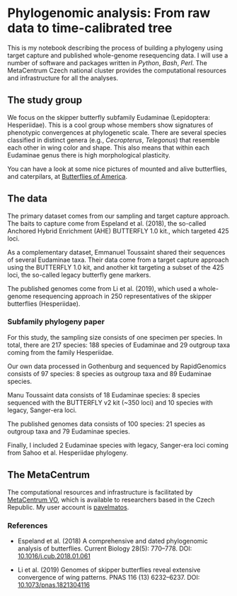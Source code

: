 # Phylogenomic analysis: From raw data to time-calibrated tree
This is my notebook describing the process of building a phylogeny using target capture and published whole-genome resequencing data. I will use a number of software and packages written in _Python_, _Bash_, _Perl_. The MetaCentrum Czech national cluster provides the computational resources and infrastructure for all the analyses.


## The study group
We focus on the skipper butterfly subfamily Eudaminae (Lepidoptera: Hesperiidae). This is a cool group whose members show signatures of phenotypic convergences at phylogenetic scale. There are several species classified in distinct genera (e.g., _Cecropterus_, _Telegonus_) that resemble each other in wing color and shape. This also means that within each Eudaminae genus there is high morphological plasticity.

You can have a look at some nice pictures of mounted and alive butterflies, and caterpilars, at [Butterflies of America](https://www.butterfliesofamerica.com/L/Hesperiidae.htm).

## The data
The primary dataset comes from our sampling and target capture approach. The baits to capture come from Espeland et al. (2018), the so-called Anchored Hybrid Enrichment (AHE) BUTTERFLY 1.0 kit., which targeted 425 loci.

As a complementary dataset, Emmanuel Toussaint shared their sequences of several Eudaminae taxa. Their data come from a target capture approach using the BUTTERFLY 1.0 kit, and another kit targeting a subset of the 425 loci, the so-called legacy butterfly gene markers.

The published genomes come from Li et al. (2019), which used a whole-genome resequencing approach in 250 representatives of the skipper butterflies (Hesperiidae).

### Subfamily phylogeny paper
For this study, the sampling size consists of one specimen per species. In total, there are 217 species: 188 species of Eudaminae and 29 outgroup taxa coming from the family Hesperiidae.

Our own data processed in Gothenburg and sequenced by RapidGenomics consists of 97 species: 8 species as outgroup taxa and 89 Eudaminae species.

Manu Toussaint data consists of 18 Eudaminae species: 8 species sequenced with the BUTTERFLY v2 kit (~350 loci) and 10 species with legacy, Sanger-era loci.

The published genomes data consists of 100 species: 21 species as outgroup taxa and 79 Eudaminae species.

Finally, I included 2 Eudaminae species with legacy, Sanger-era loci coming from Sahoo et al. Hesperiidae phylogeny.

## The MetaCentrum
The computational resources and infrastructure is facilitated by [MetaCentrum VO](https://metavo.metacentrum.cz/en/about/index.html), which is available to researchers based in the Czech Republic. My user account is [pavelmatos](https://metavo.metacentrum.cz/pbsmon2/user/pavelmatos).

### References
- Espeland et al. (2018) A comprehensive and dated phylogenomic analysis of butterflies. Current Biology 28(5): 770&ndash;778. DOI: [10.1016/j.cub.2018.01.061](https://doi.org/10.1016/j.cub.2018.01.061)

- Li et al. (2019) Genomes of skipper butterflies reveal extensive convergence of wing patterns. PNAS 116 (13) 6232&ndash;6237. DOI: [10.1073/pnas.1821304116](https://doi.org/10.1073/pnas.1821304116)
